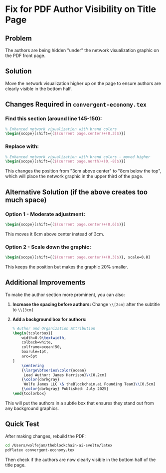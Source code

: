 # Fix for PDF Author Visibility on Title Page

## Problem
The authors are being hidden "under" the network visualization graphic on the PDF front page.

## Solution
Move the network visualization higher up on the page to ensure authors are clearly visible in the bottom half.

## Changes Required in `convergent-economy.tex`

### Find this section (around line 145-150):
```latex
% Enhanced network visualization with brand colors
\begin{scope}[shift={($(current page.center)+(0,3)$)}]
```

### Replace with:
```latex
% Enhanced network visualization with brand colors - moved higher
\begin{scope}[shift={($(current page.north)+(0,-8)$)}]
```

This changes the position from "3cm above center" to "8cm below the top", which will place the network graphic in the upper third of the page.

## Alternative Solution (if the above creates too much space)

### Option 1 - Moderate adjustment:
```latex
\begin{scope}[shift={($(current page.center)+(0,6)$)}]
```
This moves it 6cm above center instead of 3cm.

### Option 2 - Scale down the graphic:
```latex
\begin{scope}[shift={($(current page.center)+(0,3)$)}, scale=0.8]
```
This keeps the position but makes the graphic 20% smaller.

## Additional Improvements

To make the author section more prominent, you can also:

1. **Increase the spacing before authors:**
   Change `\\[2cm]` after the subtitle to `\\[3cm]`

2. **Add a background box for authors:**
   ```latex
   % Author and Organization Attribution
   \begin{tcolorbox}[
       width=0.9\textwidth,
       colback=white,
       colframe=ocean!50,
       boxrule=1pt,
       arc=5pt
   ]
       \centering
       {\large\bfseries\color{ocean} 
        Lead Author: James Harrison}\\[0.2cm]
       {\color{darkgray} 
        Wolfe James LLC \& theBlockchain.ai Founding Team}\\[0.5cm]
       {\color{darkgray} Published: July 2025}
   \end{tcolorbox}
   ```

This will put the authors in a subtle box that ensures they stand out from any background graphics.

## Quick Test
After making changes, rebuild the PDF:
```bash
cd /Users/wolfejam/theblockchain-ai-svelte/latex
pdflatex convergent-economy.tex
```

Then check if the authors are now clearly visible in the bottom half of the title page.
